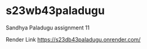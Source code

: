 # s23wb43paladugu

Sandhya Paladugu assignment 11

Render Link <https://s23db43paladugu.onrender.com/>
